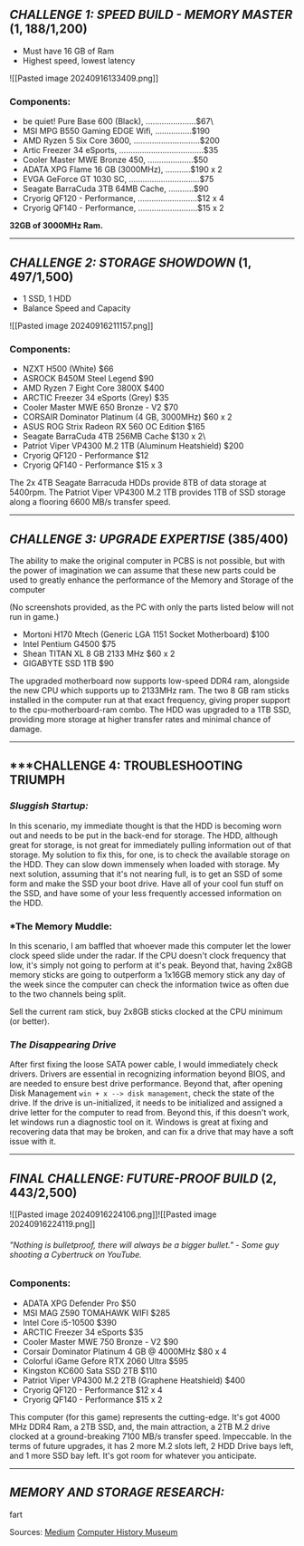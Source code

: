 ## ***CHALLENGE 1: SPEED BUILD - MEMORY MASTER*** ($1,188/$1,200)
- Must have 16 GB of Ram
- Highest speed, lowest latency

![[Pasted image 20240916133409.png]]

### Components:
- be quiet! Pure Base 600 (Black), ......................$67\
- MSI MPG B550 Gaming EDGE Wifi, ................$190
- AMD Ryzen 5 Six Core 3600, .............................$200
- Artic Freezer 34 eSports, .....................................$35
- Cooler Master MWE Bronze 450, ....................$50
- ADATA XPG Flame 16 GB (3000MHz), ...........$190 x 2
- EVGA GeForce GT 1030 SC, ...............................$75
- Seagate BarraCuda 3TB 64MB Cache, ...........$90
- Cryorig QF120 - Performance, ..........................$12 x 4
- Cryorig QF140 - Performance, ..........................$15 x 2

**32GB of 3000MHz Ram.**

---
## ***CHALLENGE 2: STORAGE SHOWDOWN*** ($1,497/$1,500)
- 1 SSD, 1 HDD
- Balance Speed and Capacity

![[Pasted image 20240916211157.png]]

### Components:
- NZXT H500 (White) $66
- ASROCK B450M Steel Legend $90
- AMD Ryzen 7 Eight Core 3800X $400
- ARCTIC Freezer 34 eSports (Grey) $35
- Cooler Master MWE 650 Bronze - V2 $70
- CORSAIR Dominator Platinum (4 GB, 3000MHz) $60 x 2
- ASUS ROG Strix Radeon RX 560 OC Edition $165
- Seagate BarraCuda 4TB 256MB Cache $130 x 2\
- Patriot Viper VP4300 M.2 1TB (Aluminum Heatshield) $200
- Cryorig QF120 - Performance $12
- Cryorig QF140 - Performance $15 x 3

The 2x 4TB Seagate Barracuda HDDs provide 8TB of data storage at 5400rpm.
The Patriot Viper VP4300 M.2 1TB provides 1TB of SSD storage along a flooring 6600 MB/s transfer speed.

---
## ***CHALLENGE 3: UPGRADE EXPERTISE*** ($385/$400)

The ability to make the original computer in PCBS is not possible, but with the power of imagination we can assume that these new parts could be used to greatly enhance the performance of the Memory and Storage of the computer

(No screenshots provided, as the PC with only the parts listed below will not run in game.)

- Mortoni H170 Mtech (Generic LGA 1151 Socket Motherboard) $100
- Intel Pentium G4500 $75
- Shean TITAN XL 8 GB 2133 MHz $60 x 2
- GIGABYTE SSD 1TB $90


The upgraded motherboard now supports low-speed DDR4 ram, alongside the new CPU which supports up to 2133MHz ram. The two 8 GB ram sticks installed in the computer run at that exact frequency, giving proper support to the cpu-motherboard-ram combo. The HDD was upgraded to a 1TB SSD, providing more storage at higher transfer rates and minimal chance of damage.

---

## ***CHALLENGE 4: TROUBLESHOOTING TRIUMPH

### *Sluggish Startup:*

In this scenario, my immediate thought is that the HDD is becoming worn out and needs to be put in the back-end for storage. The HDD, although great for storage, is not great for immediately pulling information out of that storage. My solution to fix this, for one, is to check the available storage on the HDD. They can slow down immensely when loaded with storage. My next solution, assuming that it's not nearing full, is to get an SSD of some form and make the SSD your boot drive. Have all of your cool fun stuff on the SSD, and have some of your less frequently accessed information on the HDD.

### *The Memory Muddle:

In this scenario, I am baffled that whoever made this computer let the lower clock speed slide under the radar. If the CPU doesn't clock frequency that low, it's simply not going to perform at it's peak. Beyond that, having 2x8GB memory sticks are going to outperform a 1x16GB memory stick any day of the week since the computer can check the information twice as often due to the two channels being split.

Sell the current ram stick, buy 2x8GB sticks clocked at the CPU minimum (or better).

### *The Disappearing Drive*

After first fixing the loose SATA power cable, I would immediately check drivers. Drivers are essential in recognizing information beyond BIOS, and are needed to ensure best drive performance. Beyond that, after opening Disk Management `win + x --> disk management`, check the state of the drive. If the drive is un-initialized, it needs to be initialized and assigned a drive letter for the computer to read from. Beyond this, if this doesn't work, let windows run a diagnostic tool on it. Windows is great at fixing and recovering data that may be broken, and can fix a drive that may have a soft issue with it.

---
## ***FINAL CHALLENGE: FUTURE-PROOF BUILD*** ($2,443/$2,500)

![[Pasted image 20240916224106.png]]![[Pasted image 20240916224119.png]]

###### "Nothing is bulletproof, there will always be a bigger bullet." - Some guy shooting a Cybertruck on YouTube.

### Components:
- ADATA XPG Defender Pro $50
- MSI MAG Z590 TOMAHAWK WIFI $285
- Intel Core i5-10500 $390
- ARCTIC Freezer 34 eSports $35
- Cooler Master MWE 750 Bronze - V2 $90
- Corsair Dominator Platinum 4 GB @ 4000MHz $80 x 4
- Colorful iGame Gefore RTX 2060 Ultra $595
- Kingston KC600 Sata SSD 2TB $110
- Patriot Viper VP4300 M.2 2TB (Graphene Heatshield) $400
- Cryorig QF120 - Performance $12 x 4
- Cryorig QF140 - Performance $15 x 2

This computer (for this game) represents the cutting-edge. It's got 4000 MHz DDR4 Ram, a 2TB SSD, and, the main attraction, a 2TB M.2 drive clocked at a ground-breaking 7100 MB/s transfer speed. Impeccable. In the terms of future upgrades, it has 2 more M.2 slots left, 2 HDD Drive bays left, and 1 more SSD bay left. It's got room for whatever you anticipate.

---
## ***MEMORY AND STORAGE RESEARCH:***

fart

Sources:
[Medium](https://medium.com/@reliancesolutions/history-of-ram-from-early-days-to-modern-high-performance-modules-e0debe106949)
[Computer History Museum](https://www.computerhistory.org/timeline/memory-storage/)
